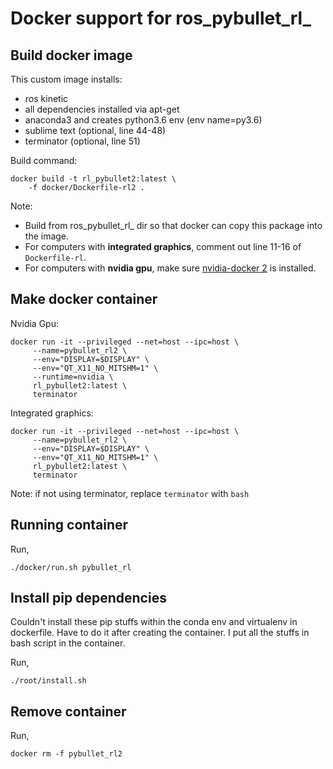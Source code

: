 # Docker support for ros_pybullet_rl_

## Build docker image

This custom image installs:
 
- ros kinetic
- all dependencies installed via apt-get
- anaconda3 and creates python3.6 env (env name=py3.6)
- sublime text (optional, line 44-48)
- terminator (optional, line 51)

Build command:

	docker build -t rl_pybullet2:latest \
		-f docker/Dockerfile-rl2 . 

Note: 

* Build from ros_pybullet_rl_  dir so that docker can copy this package into the image.
* For computers with **integrated graphics**, comment out line 11-16 of `Dockerfile-rl`.
* For computers with **nvidia gpu**, make sure [nvidia-docker 2](https://docs.nvidia.com/datacenter/cloud-native/container-toolkit/install-guide.html) is installed.

## Make docker container 

Nvidia Gpu:

	docker run -it --privileged --net=host --ipc=host \
         --name=pybullet_rl2 \
         --env="DISPLAY=$DISPLAY" \
         --env="QT_X11_NO_MITSHM=1" \
         --runtime=nvidia \
         rl_pybullet2:latest \
         terminator

Integrated graphics:

    docker run -it --privileged --net=host --ipc=host \
         --name=pybullet_rl2 \
         --env="DISPLAY=$DISPLAY" \
         --env="QT_X11_NO_MITSHM=1" \
         rl_pybullet2:latest \
         terminator

Note: if not using terminator, replace `terminator` with `bash`

## Running container

Run,

    ./docker/run.sh pybullet_rl

## Install pip dependencies

Couldn't install these pip stuffs within the conda env and virtualenv in dockerfile. Have to do it after creating the container. I put all the stuffs in bash script in the container.

Run,

    ./root/install.sh
    
## Remove container

Run,

	docker rm -f pybullet_rl2
